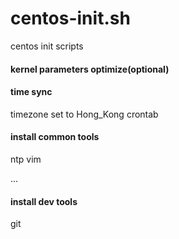 # centos-init.sh
centos init scripts

#### kernel parameters optimize(optional)


#### time sync
timezone set to Hong_Kong
crontab



#### install common tools
ntp
vim

...


#### install dev tools
git
